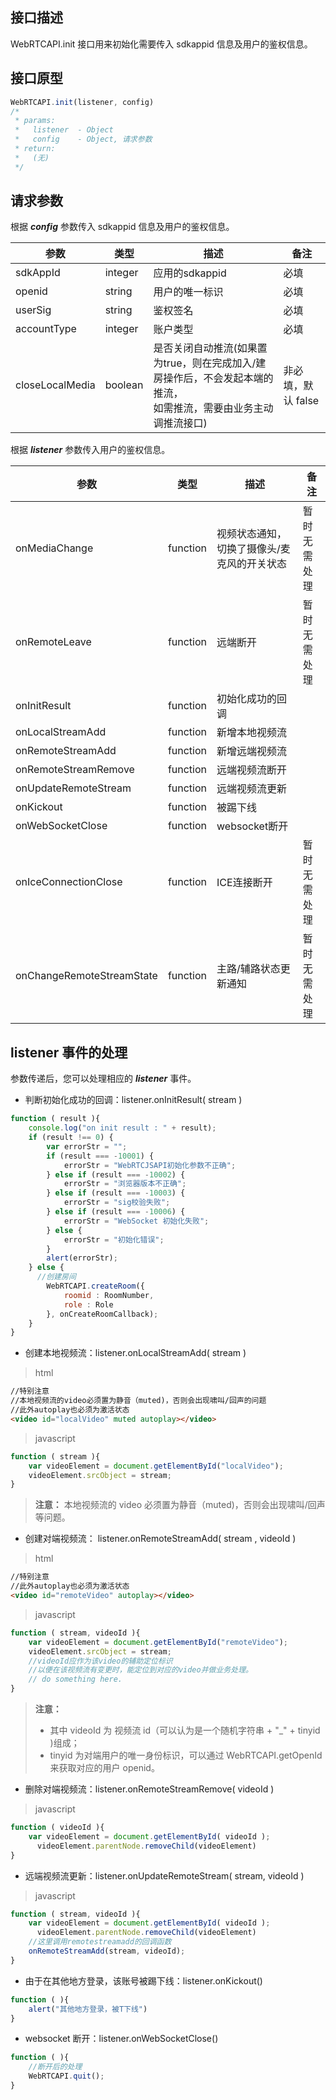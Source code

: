 ## 接口描述
WebRTCAPI.init 接口用来初始化需要传入 sdkappid 信息及用户的鉴权信息。
## 接口原型
```javascript
WebRTCAPI.init(listener, config)
/*
 * params:
 *   listener  - Object
 *   config    - Object, 请求参数
 * return:
 *   (无)
 */
```
## 请求参数
根据  ***config*** 参数传入 sdkappid 信息及用户的鉴权信息。

| 参数              | 类型      | 描述                                       | 备注           |
| --------------- | ------- | ---------------------------------------- | ------------ |
| sdkAppId        | integer | 应用的sdkappid                              | 必填           |
| openid          | string  | 用户的唯一标识                                  | 必填           |
| userSig         | string  | 鉴权签名                                     | 必填           |
| accountType     | integer | 账户类型                                     | 必填           |
| closeLocalMedia | boolean | 是否关闭自动推流(如果置为true，则在完成加入/建房操作后，不会发起本端的推流，<br/>如需推流，需要由业务主动调推流接口) | 非必填，默认 false |      |
根据 ***listener*** 参数传入用户的鉴权信息。

| 参数                        | 类型       | 描述                     | 备注     |
| ------------------------- | -------- | ---------------------- | ------ |
| onMediaChange             | function | 视频状态通知，切换了摄像头/麦克风的开关状态 | 暂时无需处理 |
| onRemoteLeave             | function | 远端断开                   | 暂时无需处理 |
| onInitResult              | function | 初始化成功的回调               |        |
| onLocalStreamAdd          | function | 新增本地视频流                |        |
| onRemoteStreamAdd         | function | 新增远端视频流                |        |
| onRemoteStreamRemove      | function | 远端视频流断开                |        |
| onUpdateRemoteStream      | function | 远端视频流更新                |        |
| onKickout                 | function | 被踢下线                   |        |
| onWebSocketClose          | function | websocket断开            |        |
| onIceConnectionClose      | function | ICE连接断开                | 暂时无需处理 |
| onChangeRemoteStreamState | function | 主路/辅路状态更新通知            | 暂时无需处理 |
## listener 事件的处理
参数传递后，您可以处理相应的 ***listener*** 事件。
* 判断初始化成功的回调：listener.onInitResult( stream )

````javascript
function ( result ){
    console.log("on init result : " + result);
    if (result !== 0) {
        var errorStr = "";
        if (result === -10001) {
            errorStr = "WebRTCJSAPI初始化参数不正确";
        } else if (result === -10002) {
            errorStr = "浏览器版本不正确";
        } else if (result === -10003) {
            errorStr = "sig校验失败";
        } else if (result === -10006) {
            errorStr = "WebSocket 初始化失败";
        } else {
            errorStr = "初始化错误";
        }
        alert(errorStr);
    } else {
      //创建房间
        WebRTCAPI.createRoom({
            roomid : RoomNumber,
            role : Role
        }, onCreateRoomCallback);
    }
}
````
* 创建本地视频流：listener.onLocalStreamAdd( stream )

> html

```html
//特别注意
//本地视频流的video必须置为静音（muted)，否则会出现啸叫/回声的问题
//此外autoplay也必须为激活状态
<video id="localVideo" muted autoplay></video>
```

> javascript

```javascript
function ( stream ){
    var videoElement = document.getElementById("localVideo");
  	videoElement.srcObject = stream;
}
```

>**注意：**
>本地视频流的 video 必须置为静音（muted)，否则会出现啸叫/回声等问题</span>。

* 创建对端视频流： listener.onRemoteStreamAdd( stream , videoId )

> html

```html
//特别注意
//此外autoplay也必须为激活状态
<video id="remoteVideo" autoplay></video>
```

> javascript

```javascript
function ( stream, videoId ){
    var videoElement = document.getElementById("remoteVideo");
  	videoElement.srcObject = stream;
  	//videoId应作为该video的辅助定位标识
  	//以便在该视频流有变更时，能定位到对应的video并做业务处理。
  	// do something here.
}
```

>**注意：**  
> - 其中 videoId 为 视频流 id（可以认为是一个随机字符串 + "_" + tinyid )组成；
> - tinyid 为对端用户的唯一身份标识，可以通过 WebRTCAPI.getOpenId 来获取对应的用户 openid。

* 删除对端视频流：listener.onRemoteStreamRemove( videoId )

> javascript

```javascript
function ( videoId ){
    var videoElement = document.getElementById( videoId );
      videoElement.parentNode.removeChild(videoElement)
}
```

* 远端视频流更新：listener.onUpdateRemoteStream( stream, videoId )

> javascript

````javascript
function ( stream, videoId ){
    var videoElement = document.getElementById( videoId );
      videoElement.parentNode.removeChild(videoElement)
    //这里调用remotestreamadd的回调函数
    onRemoteStreamAdd(stream, videoId);
}
````

* 由于在其他地方登录，该账号被踢下线：listener.onKickout()

````javascript
function ( ){
    alert("其他地方登录，被T下线")
}
````

* websocket 断开：listener.onWebSocketClose()

````javascript
function ( ){
    //断开后的处理
    WebRTCAPI.quit();
}
````